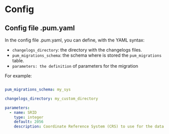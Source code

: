 
# Config

## Config file .pum.yaml

In the config file .pum.yaml, you can define, with the YAML syntax:
* `changelogs_directory`: the directory with the changelogs files.
* `pum_migrations_schema`: the schema where is stored the `pum_migrations` table.
* `parameters: the definition` of parameters for the migration

For example:  
```yaml

pum_migrations_schema: my_sys

changelogs_directory: my_custom_directory

parameters:
  - name: SRID
    type: integer
    default: 2056
    description: Coordinate Reference System (CRS) to use for the data. This is used for the geometry column in the database. Default is 2056 (CH1903+ / LV95).

```  
